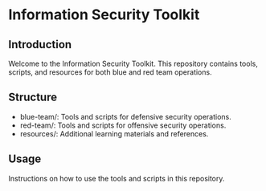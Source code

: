 # Information Security Toolkit

## Introduction
Welcome to the Information Security Toolkit. This repository contains tools, scripts, and resources for both blue and red team operations.

## Structure
- blue-team/: Tools and scripts for defensive security operations.
- red-team/: Tools and scripts for offensive security operations.
- resources/: Additional learning materials and references.

## Usage
Instructions on how to use the tools and scripts in this repository.
